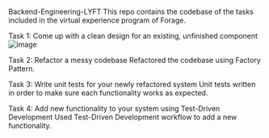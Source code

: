 Backend-Engineering-LYFT
This repo contains the codebase of the tasks included in the virtual experience program of Forage.

Task 1: Come up with a clean design for an existing, unfinished component
![image](https://github.com/themystery19/Backend-Engineering-LYFT/assets/69347352/74eddfc2-489d-4a75-a808-3ded0f00f7b4)


Task 2: Refactor a messy codebase
Refactored the codebase using Factory Pattern.


Task 3: Write unit tests for your newly refactored system
Unit tests written in order to make sure each functionality works as expected.


Task 4: Add new functionality to your system using Test-Driven Development
Used Test-Driven Development workflow to add a new functionality.
